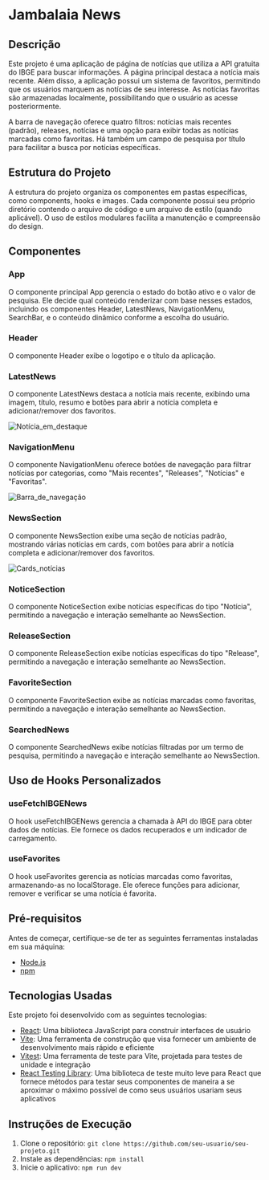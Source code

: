 # Jambalaia News

## Descrição

Este projeto é uma aplicação de página de notícias que utiliza a API gratuita do IBGE para buscar informações. A página principal destaca a notícia mais recente. Além disso, a aplicação possui um sistema de favoritos, permitindo que os usuários marquem as notícias de seu interesse. As notícias favoritas são armazenadas localmente, possibilitando que o usuário as acesse posteriormente.

A barra de navegação oferece quatro filtros: notícias mais recentes (padrão), releases, notícias e uma opção para exibir todas as notícias marcadas como favoritas. Há também um campo de pesquisa por título para facilitar a busca por notícias específicas.

## Estrutura do Projeto

A estrutura do projeto organiza os componentes em pastas específicas, como components, hooks e images. Cada componente possui seu próprio diretório contendo o arquivo de código e um arquivo de estilo (quando aplicável). O uso de estilos modulares facilita a manutenção e compreensão do design.

## Componentes

### App

O componente principal App gerencia o estado do botão ativo e o valor de pesquisa. Ele decide qual conteúdo renderizar com base nesses estados, incluindo os componentes Header, LatestNews, NavigationMenu, SearchBar, e o conteúdo dinâmico conforme a escolha do usuário.

### Header

O componente Header exibe o logotipo e o título da aplicação.

### LatestNews

O componente LatestNews destaca a notícia mais recente, exibindo uma imagem, título, resumo e botões para abrir a notícia completa e adicionar/remover dos favoritos.

![Notícia_em_destaque](./src/assets/notícia_em_destaque.png)

### NavigationMenu

O componente NavigationMenu oferece botões de navegação para filtrar notícias por categorias, como "Mais recentes", "Releases", "Notícias" e "Favoritas".

![Barra_de_navegação](./src/assets/barra_de_navegação.png)

### NewsSection

O componente NewsSection exibe uma seção de notícias padrão, mostrando várias notícias em cards, com botões para abrir a notícia completa e adicionar/remover dos favoritos.

![Cards_notícias](./src/assets/cards_notícias.png)

### NoticeSection

O componente NoticeSection exibe notícias específicas do tipo "Notícia", permitindo a navegação e interação semelhante ao NewsSection.

### ReleaseSection

O componente ReleaseSection exibe notícias específicas do tipo "Release", permitindo a navegação e interação semelhante ao NewsSection.

### FavoriteSection

O componente FavoriteSection exibe as notícias marcadas como favoritas, permitindo a navegação e interação semelhante ao NewsSection.

### SearchedNews

O componente SearchedNews exibe notícias filtradas por um termo de pesquisa, permitindo a navegação e interação semelhante ao NewsSection.

## Uso de Hooks Personalizados

### useFetchIBGENews

O hook useFetchIBGENews gerencia a chamada à API do IBGE para obter dados de notícias. Ele fornece os dados recuperados e um indicador de carregamento.

### useFavorites

O hook useFavorites gerencia as notícias marcadas como favoritas, armazenando-as no localStorage. Ele oferece funções para adicionar, remover e verificar se uma notícia é favorita.

## Pré-requisitos

Antes de começar, certifique-se de ter as seguintes ferramentas instaladas em sua máquina:

- [Node.js](https://nodejs.org/en/download/)
- [npm](https://www.npmjs.com/get-npm)

## Tecnologias Usadas

Este projeto foi desenvolvido com as seguintes tecnologias:

- [React](https://reactjs.org/): Uma biblioteca JavaScript para construir interfaces de usuário
- [Vite](https://vitejs.dev/): Uma ferramenta de construção que visa fornecer um ambiente de desenvolvimento mais rápido e eficiente
- [Vitest](https://vitest.dev/): Uma ferramenta de teste para Vite, projetada para testes de unidade e integração
- [React Testing Library](https://testing-library.com/docs/react-testing-library/intro/): Uma biblioteca de teste muito leve para React que fornece métodos para testar seus componentes de maneira a se aproximar o máximo possível de como seus usuários usariam seus aplicativos

## Instruções de Execução

1. Clone o repositório: `git clone https://github.com/seu-usuario/seu-projeto.git`
2. Instale as dependências: `npm install`
3. Inicie o aplicativo: `npm run dev`
